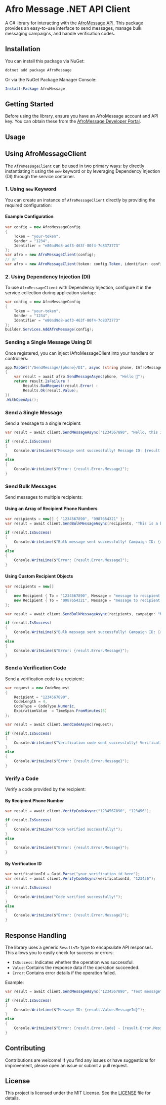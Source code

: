 # Afro Message .NET API Client

A C# library for interacting with the [AfroMessage API](https://afromessage.com/developers). This package provides an easy-to-use interface to send messages, manage bulk messaging campaigns, and handle verification codes.

## Installation

You can install this package via NuGet:

```bash
dotnet add package AfroMessage
```

Or via the NuGet Package Manager Console:

```powershell
Install-Package AfroMessage
```

## Getting Started

Before using the library, ensure you have an AfroMessage account and API key. You can obtain these from the [AfroMessage Developer Portal](https://afromessage.com/developers).

## Usage

## Using AfroMessageClient

The `AfroMessageClient` can be used in two primary ways: by directly instantiating it using the `new` keyword or by leveraging Dependency Injection (DI) through the service container.

### 1. Using `new` Keyword

You can create an instance of `AfroMessageClient` directly by providing the required configuration:

#### Example Configuration

```csharp
var config = new AfroMessageConfig
{
    Token = "your-token",
    Sender = "1234",
    Identifier = "e80ad9d8-adf3-463f-80f4-7c8373773"
};
var afro = new AfroMessageClient(config);
// or 
var afro = new AfroMessageClient(token: config.Token, identifier: config.Identifier, sender: config.Sender);
```
### 2. Using Dependency Injection (DI)

To use `AfroMessageClient` with Dependency Injection, configure it in the service collection during application startup:
```csharp
var config = new AfroMessageConfig
{
    Token = "your-token",
    Sender = "1234",
    Identifier = "e80ad9d8-adf3-463f-80f4-7c8373773"
};
builder.Services.AddAfroMessage(config);
```
### Sending a Single Message Using DI

Once registered, you can inject IAfroMessageClient into your handlers or controllers:
```csharp
app.MapGet("/SendMessage/{phone}/DI", async (string phone, IAfroMessageClient afro) => 
{
    var result = await afro.SendMessageAsync(phone, "Hello 👋");
    return result.IsFailure ?
        Results.BadRequest(result.Error) :
        Results.Ok(result.Value);
})
.WithOpenApi();
```

### Send a Single Message

Send a message to a single recipient:

```csharp
var result = await client.SendMessageAsync("1234567890", "Hello, this is a test message!");

if (result.IsSuccess)
{
    Console.WriteLine($"Message sent successfully! Message ID: {result.Value.MessageId}");
}
else
{
    Console.WriteLine($"Error: {result.Error.Message}");
}
```

### Send Bulk Messages

Send messages to multiple recipients:

#### Using an Array of Recipient Phone Numbers

```csharp
var recipients = new[] { "1234567890", "0987654321" };
var result = await client.SendBulkMessageAsync(recipients, "This is a bulk message!");

if (result.IsSuccess)
{
    Console.WriteLine($"Bulk message sent successfully! Campaign ID: {result.Value.CampaignId}");
}
else
{
    Console.WriteLine($"Error: {result.Error.Message}");
}
```

#### Using Custom Recipient Objects

```csharp
var recipients = new[]
{
    new Recipient { To = "1234567890", Message = "message to recipient one" },
    new Recipient { To = "0987654321", Message = "message to recipient two" }
};

var result = await client.SendBulkMessageAsync(recipients, campaign: "My Bulk Campaign");

if (result.IsSuccess)
{
    Console.WriteLine($"Bulk message sent successfully! Campaign ID: {result.Value.CampaignId}");
}
else
{
    Console.WriteLine($"Error: {result.Error.Message}");
}
```

### Send a Verification Code

Send a verification code to a recipient:

```csharp
var request = new CodeRequest
{
    Recipient = "1234567890",
    CodeLength = 4,
    CodeType = CodeType.Numeric,
    ExpirationValue  = TimeSpan.FromMinutes(5)
};

var result = await client.SendCodeAsync(request);

if (result.IsSuccess)
{
    Console.WriteLine($"Verification code sent successfully! Verification ID: {result.Value.VerificationId}");
}
else
{
    Console.WriteLine($"Error: {result.Error.Message}");
}
```

### Verify a Code

Verify a code provided by the recipient:

#### By Recipient Phone Number

```csharp
var result = await client.VerifyCodeAsync("1234567890", "123456");

if (result.IsSuccess)
{
    Console.WriteLine("Code verified successfully!");
}
else
{
    Console.WriteLine($"Error: {result.Error.Message}");
}
```

#### By Verification ID

```csharp
var verificationId = Guid.Parse("your_verification_id_here");
var result = await client.VerifyCodeAsync(verificationId, "123456");

if (result.IsSuccess)
{
    Console.WriteLine("Code verified successfully!");
}
else
{
    Console.WriteLine($"Error: {result.Error.Message}");
}
```

## Response Handling

The library uses a generic `Result<T>` type to encapsulate API responses. This allows you to easily check for success or errors:

- `IsSuccess`: Indicates whether the operation was successful.
- `Value`: Contains the response data if the operation succeeded.
- `Error`: Contains error details if the operation failed.

Example:

```csharp
var result = await client.SendMessageAsync("1234567890", "Test message");

if (result.IsSuccess)
{
    Console.WriteLine($"Message ID: {result.Value.MessageId}");
}
else
{
    Console.WriteLine($"Error: {result.Error.Code} - {result.Error.Message}");
}
```

## Contributing

Contributions are welcome! If you find any issues or have suggestions for improvement, please open an issue or submit a pull request.

## License

This project is licensed under the MIT License. See the [LICENSE](LICENSE) file for details.


